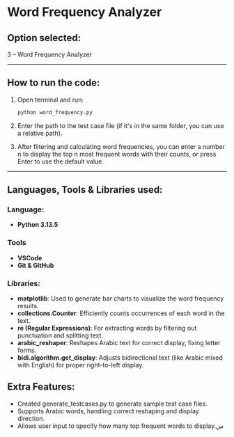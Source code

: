 # Word Frequency Analyzer

## Option selected:
3 – Word Frequency Analyzer

---

## How to run the code:

1. Open terminal and run:  
   ```bash
   python word_frequency.py
    ```
2. Enter the path to the test case file (if it's in the same folder, you can use a relative path).

3. After filtering and calculating word frequencies, you can enter a number n to display the top n most frequent words with their counts, or press Enter to use the default value.

---

## Languages, Tools & Libraries used:
### Language: 
 - **Python 3.13.5**

### Tools
- **VSCode** 
- **Git & GitHub**

### Libraries:

- **matplotlib**: Used to generate bar charts to visualize the word frequency results.
- **collections.Counter**: Efficiently counts occurrences of each word in the text.
- **re (Regular Expressions)**: For extracting words by filtering out punctuation and splitting text.
- **arabic_reshaper**: Reshapes Arabic text for correct display, fixing letter forms.
- **bidi.algorithm.get_display**: Adjusts bidirectional text (like Arabic mixed with English) for proper right-to-left display.

## Extra Features:
- Created generate_testcases.py to generate sample test case files.
- Supports Arabic words, handling correct reshaping and display direction.
- Allows user input to specify how many top frequent words to display.س
